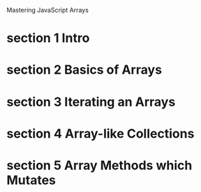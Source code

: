 Mastering JavaScript Arrays

# section 1 Intro

# section 2 Basics of Arrays

# section 3 Iterating an Arrays


 # section 4 Array-like Collections

 # section 5 Array Methods which Mutates 
